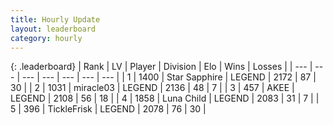 ```yaml
---
title: Hourly Update
layout: leaderboard
category: hourly
---
```


{: .leaderboard}
| Rank | LV | Player | Division | Elo | Wins | Losses |
| --- | --- | --- | --- | --- | --- | --- |
| <span data-change="0">1</span> | 1400 | <span title="ID: 315148">Star Sapphire</span> | LEGEND | <span data-change="0">2172</span> | <span data-change="0">87</span> | <span data-change="0">30</span> |
| <span data-change="0">2</span> | 1031 | <span title="ID: 416373">miracle03</span> | LEGEND | <span data-change="5">2136</span> | <span data-change="1">48</span> | <span data-change="0">7</span> |
| <span data-change="0">3</span> | 457 | <span title="ID: 455100">AKEE</span> | LEGEND | <span data-change="0">2108</span> | <span data-change="0">56</span> | <span data-change="0">18</span> |
| <span data-change="0">4</span> | 1858 | <span title="ID: 164871">Luna Child</span> | LEGEND | <span data-change="0">2083</span> | <span data-change="0">31</span> | <span data-change="0">7</span> |
| <span data-change="0">5</span> | 396 | <span title="ID: 512212">TickleFrisk</span> | LEGEND | <span data-change="0">2078</span> | <span data-change="0">76</span> | <span data-change="0">30</span> |